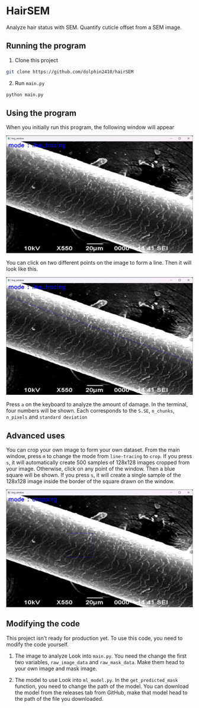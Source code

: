 # HairSEM
Analyze hair status with SEM. Quantify cuticle offset from a SEM image.

## Running the program
1. Clone this project
```bash
git clone https://github.com/dolphin2410/hairSEM
```
2. Run `main.py`
```bash
python main.py
```

## Using the program
When you initially run this program, the following window will appear

![](./docs/line_tracer_mode.png)

You can click on two different points on the image to form a line. Then it will look like this.

![](./docs/line_tracer_mode_traced.png)

Press `a` on the keyboard to analyze the amount of damage. In the terminal, four numbers will be shown. Each corresponds to the `S.SE`, `n_chunks`, `n_pixels` and `standard deviation`

## Advanced uses
You can crop your own image to form your own dataset. From the main window, press `m` to change the mode from `line-tracing` to `crop`. If you press `s`, it will automatically create 500 samples of 128x128 images cropped from your image. Otherwise, click on any point of the window. Then a blue square will be shown. If you press `s`, it will create a single sample of the 128x128 image inside the border of the square drawn on the window.

![](./docs/cropping_cropped.png)

## Modifying the code
This project isn't ready for production yet. To use this code, you need to modify the code yourself.

1. The image to analyze
Look into `main.py`. You need the change the first two variables, `raw_image_data` and `raw_mask_data`. Make them head to your own image and mask image.

2. The model to use
Look into `ml_model.py`. In the `get_predicted_mask` function, you need to change the path of the model. You can download the model from the releases tab from GitHub, make that model head to the path of the file you downloaded. 